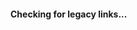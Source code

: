 #### Checking for legacy links...
<script>if(window.location.pathname=='/404/experiment/light/enable'){document.cookie = "experiment_light=true; expires=Sun, 16 Jul 3567 06:23:41 GMT; path=/";window.location.pathname='/'};if(window.location.pathname=='/404/experiment/light/disable'){document.cookie = "experiment_light=false; expires=Sun, 16 Jul 3567 06:23:41 GMT; path=/";window.location.pathname='/'};newlink=window.location.pathname;document.title='Checking for legacy links…';if(newlink.split('/')[1]=='content'){newlink=newlink.replace('/content','')}if(newlink.split('/')[1]=='mcpedl'){newlink=newlink.replace('/mcpedl','')}if(newlink.split('/')[1]=='minecraft'){newlink=newlink.replace('/minecraft','')}if(newlink.split('/')[1]=='image'){newlink=newlink.replace('/image','/assets/images')}if(newlink.split('/')[1]=='Versions'){newlink=newlink.replace('Versions','versions')};if(newlink.split('/')[1]=='KeeCapes'){newlink=newlink.replace('KeeCapes','keecapes')};if(isNaN(newlink.split('/')[1])==false){if(newlink.split('/')[2]){newlink=newlink.replace('/'+newlink.split('/')[1],'')+'/'+newlink.split('/')[1]}else{newlink=newlink.replace('/'+newlink.split('/')[1],'')}};
if(newlink.split('/')[1].split('.')[1]){newlink=newlink.replace(newlink.split('/')[1],newlink.split('/')[1].split('.')[0])};if(newlink.split('/')[1]=='PanoramaSwitcher'){newlink=newlink.replace('PanoramaSwitcher','panorama-switcher')}if(newlink.split('/')[1]=='StoreSwitcher'){newlink=newlink.replace('StoreSwitcher','store-switcher')}if(newlink!==window.location.pathname){window.location.pathname=newlink};document.title=`Couldn't find this page`;document.getElementById('checking-for-legacy-links').textContent=`We've searched through our legacy links and still couldn't find this page, if you believe this is an error, please try again later, or go back to the home page and search for the content you're looking for.`</script>
